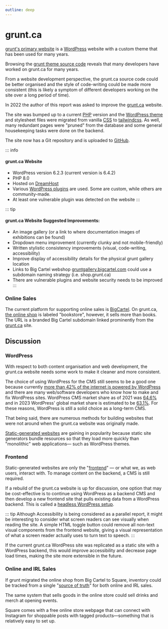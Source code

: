 ```yaml
---
outline: deep
---
```


# grunt.ca

[grunt's primary website](https://grunt.ca) is a [WordPress](https://wordpress.org/) website with a custom theme that has been used for many years. 

Browsing the [grunt theme source code](https://github.com/grunt-gallery/grunt-wordpress-theme) reveals that many developers have worked on grunt.ca for many years. 

From a website development perspective, the grunt.ca source code could be better organised and the style of code-writing could be made more consistent (this is likely a symptom of different developers working on the site over a long period of time).

In 2022 the author of this report was asked to improve the [grunt.ca](https://grunt.ca) website. 

The site was bumped up to a current [PHP](https://www.php.net/) version and the [WordPress theme](https://en-ca.wordpress.org/themes/) and stylesheet files were migrated from vanilla [CSS](https://en.wikipedia.org/wiki/CSS) to [tailwindcss](https://tailwindcss.com/). As well, many redundant pages were "pruned" from the database and some general housekeeping tasks were done on the backend.

The site now has a Git repository and is uploaded to [GitHub](https://github.com/grunt-gallery/grunt-wordpress-theme).

::: info
#### grunt.ca Website
- WordPress version 6.2.3 (current version is 6.4.2)
- PHP 8.0
- Hosted on [DreamHost](https://dreamhost.com)
- Various [WordPress plugins](https://en-ca.wordpress.org/plugins/) are used. Some are custom, while others are community-made.
- At least one vulnerable plugin was detected on the website
:::

::: tip
#### grunt.ca Website Suggested Improvements:

- An image gallery (or a link to where documentation images of exhibitions can be found)
- Dropdown menu improvement (currently clunky and not mobile-friendly)
- Written stylistic consistency improvements  (visual, code-writing, accessibility)
- Improve display of accessibility details for the physical grunt gallery location
- Links to Big Cartel webshop [gruntgallery.bigcartel.com](https://gruntgallery.bigcartel.com/) could use a subdomain naming strategy (i.e. shop.grunt.ca)
- There are vulnerable plugins and website security needs to be improved
:::

### Online Sales 

The current platform for supporting online sales is [BigCartel](https://www.bigcartel.com/). On grunt.ca, [the online shop](https://gruntgallery.bigcartel.com/) is labeled "bookstore", however, it sells more than books. The URL is a branded Big Cartel subdomain linked prominently from the [grunt.ca](https://grunt.ca) site.

## Discussion

### WordPress

With respect to both content organisation and web development, the grunt.ca website needs some work to make it cleaner and more consistent. 

The choice of using WordPress for the CMS still seems to be a good one because currently [more than 42% of the internet is powered by WordPress](https://aovup.com/stats/wordpress/) and there are many web/software developers who know how to make and fix WordPress sites. WordPress CMS market share as of 2021 was [64.6%](https://aovup.com/stats/wordpress/) and in 2023 WordPress' global market share is estimated to be [63.1%](https://www.wpbeginner.com/research/cms-market-share-report-latest-trends-and-usage-stats/). For these reasons, WordPress is still a solid choice as a long-term CMS.

That being said, there are numerous methods for building websites that were not around when the grunt.ca website was originally made. 

[Static-generated websites](https://jamstack.org/generators/) are gaining in popularity because static site generators bundle resources so that they load more quickly than "monolithic" web applications— such as WordPress themes.

### Frontend

Static-generated websites are only the "[frontend](https://www.w3schools.com/howto/howto_blog_become_frontenddev.asp)" — or what we, as web users, interact with. To manage content on the backend, a CMS is still required.

If a rebuild of the grunt.ca website is up for discussion, one option that may be cost-effective is to continue using WordPress as a backend CMS and then develop a new frontend site that pulls existing data from a WordPress backend. This is called a [headless WordPress setup](https://www.gatsbyjs.com/docs/glossary/headless-wordpress/#:~:text=A%20headless%20WordPress%20site%20is,content%20to%20a%20site%20visitor.).

::: tip
Although Accessibility is being considered as a parallel report, it might be interesting to consider what screen readers can see visually when reading the site. A simple HTML toggle button could remove all non-text visual components from the frontend website, giving a visual representation of what a screen reader actually uses to turn text to speech. 
:::

If the current grunt.ca WordPress site was replicated as a static site with a WordPress backend, this would improve accessibility and decrease page load times, making the site more extensible in the future.

### Online and IRL Sales

If grunt migrated the online shop from Big Cartel to Square, inventory could be tracked from a single "[source of truth](https://en.wikipedia.org/wiki/Single_source_of_truth)" for both online and IRL sales. 

The same system that sells goods in the online store could sell drinks and merch at opening events. 

Square comes with a free online store webpage that can connect with Instagram for shoppable posts with tagged products—something that is relatively easy to set up.